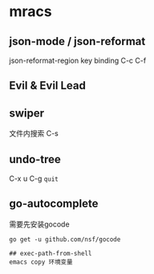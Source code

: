 # mracs

## json-mode / json-reformat
json-reformat-region
key binding C-c C-f

## Evil & Evil Lead

## swiper
文件内搜索
C-s

## undo-tree
C-x u
C-g `quit`

## go-autocomplete
需要先安装gocode
```shell
go get -u github.com/nsf/gocode

## exec-path-from-shell
emacs copy 环境变量
